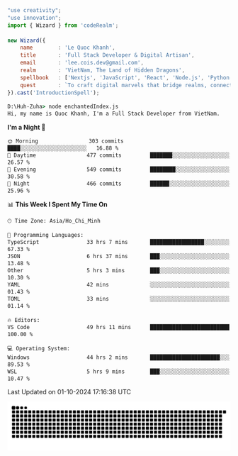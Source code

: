 <!--x axis divider-->

```js 
"use creativity";
"use innovation";
import { Wizard } from 'codeRealm';

new Wizard({
    name        : 'Le Quoc Khanh',
    title       : 'Full Stack Developer & Digital Artisan',
    email       : 'lee.cois.dev@gmail.com',
    realm       : 'VietNam, The Land of Hidden Dragons',
    spellbook   : ['Nextjs', 'JavaScript', 'React', 'Node.js', 'Python', 'Django', 'Cloud Services'],
    quest       : `To craft digital marvels that bridge realms, connect cultures, and bring imagination to life.`,
}).cast('IntroductionSpell');
```

```cmd
D:\Huh-Zuha> node enchantedIndex.js
Hi, my name is Quoc Khanh, I'm a Full Stack Developer from VietNam.
```
<!--START_SECTION:waka-->
**I'm a Night 🦉** 

```text
🌞 Morning                303 commits         ████░░░░░░░░░░░░░░░░░░░░░   16.88 % 
🌆 Daytime                477 commits         ███████░░░░░░░░░░░░░░░░░░   26.57 % 
🌃 Evening                549 commits         ████████░░░░░░░░░░░░░░░░░   30.58 % 
🌙 Night                  466 commits         ██████░░░░░░░░░░░░░░░░░░░   25.96 % 
```


📊 **This Week I Spent My Time On** 

```text
🕑︎ Time Zone: Asia/Ho_Chi_Minh

💬 Programming Languages: 
TypeScript               33 hrs 7 mins       █████████████████░░░░░░░░   67.33 % 
JSON                     6 hrs 37 mins       ███░░░░░░░░░░░░░░░░░░░░░░   13.48 % 
Other                    5 hrs 3 mins        ███░░░░░░░░░░░░░░░░░░░░░░   10.30 % 
YAML                     42 mins             ░░░░░░░░░░░░░░░░░░░░░░░░░   01.43 % 
TOML                     33 mins             ░░░░░░░░░░░░░░░░░░░░░░░░░   01.14 % 

🔥 Editors: 
VS Code                  49 hrs 11 mins      █████████████████████████   100.00 % 

💻 Operating System: 
Windows                  44 hrs 2 mins       ██████████████████████░░░   89.53 % 
WSL                      5 hrs 9 mins        ███░░░░░░░░░░░░░░░░░░░░░░   10.47 % 
```


 Last Updated on 01-10-2024 17:16:38 UTC
<!--END_SECTION:waka-->
<picture>
  <source media="(prefers-color-scheme: dark)" srcset="https://raw.githubusercontent.com/leecois/leecois/output/github-contribution-grid-snake-dark.svg">
  <source media="(prefers-color-scheme: light)" srcset="https://raw.githubusercontent.com/leecois/leecois/output/github-contribution-grid-snake.svg">
  <img alt="github contribution grid snake animation" src="https://raw.githubusercontent.com/leecois/leecois/output/github-contribution-grid-snake.svg">
</picture>
